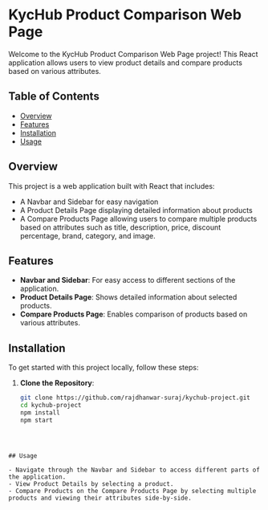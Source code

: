 # KycHub Product Comparison Web Page

Welcome to the KycHub Product Comparison Web Page project! This React application allows users to view product details and compare products based on various attributes. 

## Table of Contents

- [Overview](#overview)
- [Features](#features)
- [Installation](#installation)
- [Usage](#usage)

## Overview

This project is a web application built with React that includes:

- A Navbar and Sidebar for easy navigation
- A Product Details Page displaying detailed information about products
- A Compare Products Page allowing users to compare multiple products based on attributes such as title, description, price, discount percentage, brand, category, and image.

## Features

- **Navbar and Sidebar**: For easy access to different sections of the application.
- **Product Details Page**: Shows detailed information about selected products.
- **Compare Products Page**: Enables comparison of products based on various attributes.

## Installation

To get started with this project locally, follow these steps:

1. **Clone the Repository**:
   ```bash
   git clone https://github.com/rajdhanwar-suraj/kychub-project.git
   cd kychub-project
   npm install
   npm start
  ```



## Usage

- Navigate through the Navbar and Sidebar to access different parts of the application.
- View Product Details by selecting a product.
- Compare Products on the Compare Products Page by selecting multiple products and viewing their attributes side-by-side.